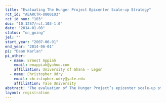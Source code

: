 ```yaml
---
title: "Evaluating The Hunger Project Epicenter Scale-up Strategy"
rct_id: "AEARCTR-0000103"
rct_id_num: "103"
doi: "10.1257/rct.103-1.0"
date: "2014-01-08"
status: "on_going"
jel: ""
start_year: "2007-06-01"
end_year: "2014-06-01"
pi: "Dean Karlan"
pi_other:
  - name: Ernest Appiah
    email: enappiah@yahoo.com
    affiliation: University of Ghana - Legon
  - name: Christopher Udry
    email: christopher.udry@yale.edu
    affiliation: Yale University
abstract: "The evaluation of The Hunger Project’s epicenter scale-up strategy looks at the multifaceted links between health, education, food security, and micro-finance through the construction of community centers, known as “epicenters” within Ghana’s eastern region. The evaluation began in 2007 when we worked with The Hunger Project and Ghana’s district assemblies to randomly select clusters of villages from each district to participate in the intervention. Two villages per cluster were randomly selected as part of the survey sample and a public lottery was held to invite 20 households from each village to participate in the survey. Approximately 3800 households were surveyed across 194 villages for the baseline. A qualitative evaluation was conducted in 2009 and the endline survey was concluded in 2013. Given the duration of the evaluation a detailed tracking exercise was also conducted on a sample of attrition households following the endline.  "
layout: registration
---
```


